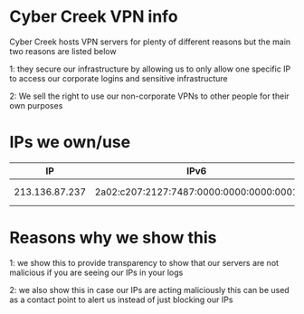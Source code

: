 # Cyber Creek VPN info

Cyber Creek hosts VPN servers for plenty of different reasons but the main two reasons are listed below

1: they secure our infrastructure by allowing us to only allow one specific IP to access our corporate logins and sensitive infrastructure

2: We sell the right to use our non-corporate VPNs to other people for their own purposes

# IPs we own/use

|IP|IPv6|Country|Host name|
|-|-|-|-|
|213.136.87.237|2a02:c207:2127:7487:0000:0000:0000:0001|germany|relay.de.cyber-creek.us|

# Reasons why we show this

1: we show this to provide transparency to show that our servers are not malicious if you are seeing our IPs in your logs

2: we also show this in case our IPs are acting maliciously this can be used as a contact point to alert us instead of just blocking our IPs
